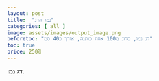 ```yaml
---
layout: post
title:  "נמו הדג"
categories: [ all ]
image: assets/images/output_image.png
beforetoc: "דג נמו, סרוג מ100 אחוז כותנה, אורך כ40 סמ"
toc: true
price: 250₪
---
```


דג נמו.